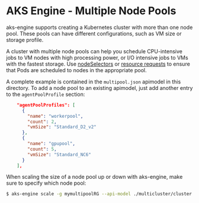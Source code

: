 # AKS Engine - Multiple Node Pools

aks-engine supports creating a Kubernetes cluster with more than one node pool. These pools can have different configurations, such as VM size or storage profile.

A cluster with multiple node pools can help you schedule CPU-intensive jobs to VM nodes with high processing power, or I/O intensive jobs to VMs with the fastest storage. Use [nodeSelectors][] or [resource requests][] to ensure that Pods are scheduled to nodes in the appropriate pool.

A complete example is contained in the `multipool.json` apimodel in this directory. To add a node pool to an existing apimodel, just add another entry to the `agentPoolProfile` section:

```json
    "agentPoolProfiles": [
      {
        "name": "workerpool",
        "count": 2,
        "vmSize": "Standard_D2_v2"
      },
      {
        "name": "gpupool",
        "count": 5,
        "vmSize": "Standard_NC6"
      }
    ],
```

When scaling the size of a node pool up or down with aks-engine, make sure to specify which node pool:

```sh
$ aks-engine scale -g mymultipoolRG --api-model ./multicluster/cluster.json --new-node-count 10 --node-pool gpupool
```

[nodeSelectors]: https://kubernetes.io/docs/concepts/configuration/assign-pod-node/
[resource requests]: https://kubernetes.io/docs/concepts/configuration/manage-compute-resources-container/

